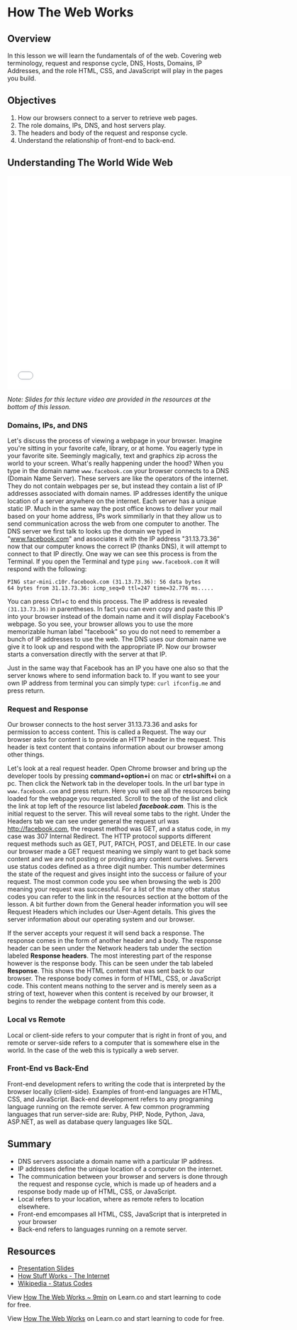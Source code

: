 # How The Web Works

## Overview

In this lesson we will learn the fundamentals of of the web. Covering web terminology, request and response cycle, DNS, Hosts, Domains, IP Addresses, and the role HTML, CSS, and JavaScript will play in the pages you build.

## Objectives

1. How our browsers connect to a server to retrieve web pages.
2. The role domains, IPs, DNS, and host servers play.
3. The headers and body of the request and response cycle.
4. Understand the relationship of front-end to back-end.

## Understanding The World Wide Web

<iframe width="640" height="480" src="//www.youtube.com/embed/ao532DhZWiY?rel=0" frameborder="0" allowfullscreen></iframe>

*Note: Slides for this lecture video are provided in the resources at the bottom of this lesson.*

### Domains, IPs, and DNS

Let's discuss the process of viewing a webpage in your browser. Imagine you're sitting in your favorite cafe, library, or at home. You eagerly type in your favorite site. Seemingly magically, text and graphics zip across the world to your screen. What's really happening under the hood? When you type in the domain name `www.facebook.com` your browser connects to a DNS (Domain Name Server). These servers are like the operators of the internet. They do not contain webpages per se, but instead they contain a list of IP addresses associated with domain names. IP addresses identify the unique location of a server anywhere on the internet. Each server has a unique static IP. Much in the same way the post office knows to deliver your mail based on your home address, IPs work simmiliarly in that they allow us to send communication across the web from one computer to another. The DNS server we first talk to looks up the domain we typed in "www.facebook.com" and associates it with the IP address "31.13.73.36" now that our computer knows the correct IP (thanks DNS), it will attempt to connect to that IP directly. One way we can see this process is from the Terminal. If you open the Terminal and type `ping www.facebook.com` it will respond with the following: 

```shell
PING star-mini.c10r.facebook.com (31.13.73.36): 56 data bytes
64 bytes from 31.13.73.36: icmp_seq=0 ttl=247 time=32.776 ms.....
```

You can press Ctrl+c to end this process. The IP address is revealed `(31.13.73.36)` in parentheses. In fact you can even copy and paste this IP into your browser instead of the domain name and it will display Facebook's webpage. So you see, your browser allows you to use the more memorizable human label "facebook" so you do not need to remember a bunch of IP addresses to use the web. The DNS uses our domain name we give it to look up and respond with the appropriate IP. Now our browser starts a conversation directly with the server at that IP.

Just in the same way that Facebook has an IP you have one also so that the server knows where to send information back to. If you want to see your own IP address from terminal you can simply type: `curl ifconfig.me` and press return.

### Request and Response

Our browser connects to the host server 31.13.73.36 and asks for permission to access content. This is called a Request. The way our browser asks for content is to provide an HTTP header in the request. This header is text content that contains information about our browser among other things.

Let's look at a real request header. Open Chrome browser and bring up the developer tools by pressing **command+option+i** on mac or **ctrl+shift+i** on a pc. Then click the Network tab in the developer tools. In the url bar type in `www.facebook.com` and press return. Here you will see all the resources being loaded for the webpage you requested. Scroll to the top of the list and click the link at top left of the resource list labeled ***facebook.com***. This is the initial request to the server. This will reveal some tabs to the right. Under the Headers tab we can see under general the request url was http://facebook.com, the request method was GET, and a status code, in my case was 307 Internal Redirect. The HTTP protocol supports different request methods such as GET, PUT, PATCH, POST, and DELETE. In our case our browser made a GET request meaning we simply want to get back some content and we are not posting or providing any content ourselves. Servers use status codes defined as a three digit number. This number determines the state of the request and gives insight into the success or failure of your request. The most common code you see when browsing the web is 200 meaning your request was successful. For a list of the many other status codes you can refer to the link in the resources section at the bottom of the lesson. A bit further down from the General header information you will see Request Headers which includes our User-Agent details. This gives the server information about our operating system and our browser.

If the server accepts your request it will send back a response. The response comes in the form of another header and a body. The response header can be seen under the Network headers tab under the section labeled **Response headers**. The most interesting part of the response however is the response body. This can be seen under the tab labeled **Response**. This shows the HTML content that was sent back to our browser. The response body comes in form of HTML, CSS, or JavaScript code. This content means nothing to the server and is merely seen as a string of text, however when this content is received by our browser, it begins to render the webpage content from this code.

### Local vs Remote

Local or client-side refers to your computer that is right in front of you, and remote or server-side refers to a computer that is somewhere else in the world. In the case of the web this is typically a web server.

### Front-End vs Back-End

Front-end development refers to writing the code that is interpreted by the browser locally (client-side). Examples of front-end languages are HTML, CSS, and JavaScript. Back-end development refers to any programing language running on the remote server. A few common programming languages that run server-side are: Ruby, PHP, Node, Python, Java, ASP.NET, as well as database query languages like SQL.

## Summary

- DNS servers associate a domain name with a particular IP address.
- IP addresses define the unique location of a computer on the internet.
- The communication between your browser and servers is done through the request and response cycle, which is made up of headers and a response body made up of HTML, CSS, or JavaScript.
- Local refers to your location, where as remote refers to location elsewhere.
- Front-end emcompases all HTML, CSS, JavaScript that is interpreted in your browser
- Back-end refers to languages running on a remote server.

## Resources

- [Presentation Slides](https://docs.google.com/presentation/d/1eU-4wD5dsxV1t-3CA3T82gbv2K3pAs92pq30HlmXM_U/edit?usp=sharing)
- [How Stuff Works - The Internet](http://computer.howstuffworks.com/internet/basics/internet.htm)
- [Wikipedia - Status Codes](https://en.wikipedia.org/wiki/List_of_HTTP_status_codes)

<p data-visibility='hidden'>View <a href='https://learn.co/lessons/fe-how-the-web-works' title='How The Web Works ~ 9min'>How The Web Works ~ 9min</a> on Learn.co and start learning to code for free.</p>

<p data-visibility='hidden'>View <a href='https://learn.co/lessons/fe-how-the-web-works'>How The Web Works</a> on Learn.co and start learning to code for free.</p>
